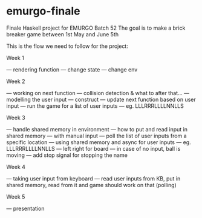 # emurgo-finale
Finale Haskell project for EMURGO Batch 52
The goal is to make a brick breaker game between 1st May and June 5th

This is the flow we need to follow for the project:

Week 1 

— rendering function 
— change state
— change env

Week 2

— working on next function — collision detection & what to after that…
—  modelling the user input — construct — update next function based on user input
— run the game for a list of user inputs — eg. LLLRRRLLLLNNLLS


Week 3

— handle shared memory in environment 
— how to put and read input in shared memory — with manual input
— poll the list of user inputs from a specific location — using shared memory and async for user inputs — eg. LLLRRRLLLLNNLLS
— left right for board
— in case of no input, ball is moving
— add stop signal for stopping the name

Week 4 

— taking user input from keyboard
—  read user inputs from KB, put in shared memory, read from it and game should work on that (polling)

Week 5

— presentation


